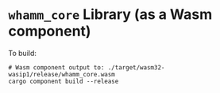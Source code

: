 # `whamm_core` Library (as a Wasm component) #

To build:
```shell
# Wasm component output to: ./target/wasm32-wasip1/release/whamm_core.wasm
cargo component build --release
```
